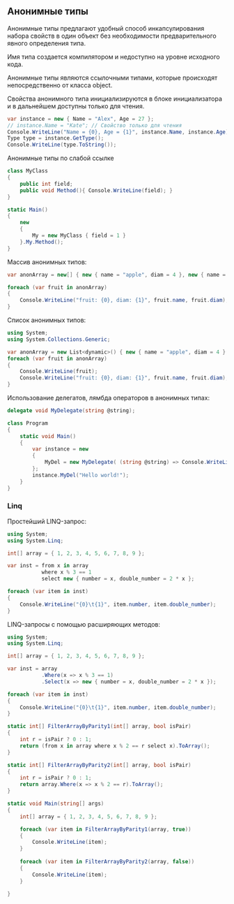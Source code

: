 ## Анонимные типы



Анонимные типы предлагают удобный способ инкапсулирования набора свойств в один объект без необходимости предварительного явного определения типа.

Имя типа создается компилятором и недоступно на уровне исходного кода.

Анонимные типы являются ссылочными типами, которые происходят непосредственно от класса object.



Свойства анонимного типа инициализируются в блоке инициализатора и в дальнейшем доступны только для чтения.

```c#
var instance = new { Name = "Alex", Age = 27 };
// instance.Name = "Kate"; // Свойство только для чтения
Console.WriteLine("Name = {0}, Age = {1}", instance.Name, instance.Age);
Type type = instance.GetType();
Console.WriteLine(type.ToString());
```



Анонимные типы по слабой ссылке

```c#
class MyClass
{
    public int field;
    public void Method(){ Console.WriteLine(field); }
}

static Main()
{
    new
    {
        My = new MyClass { field = 1 }
    }.My.Method();
}
```



Массив анонимных типов:

```c#
var anonArray = new[] { new { name = "apple", diam = 4 }, new { name = "grape", diam = 1 }};

foreach (var fruit in anonArray)
{
    Console.WriteLine("fruit: {0}, diam: {1}", fruit.name, fruit.diam);
}
```



Список анонимных типов:

```c#
using System;
using System.Collections.Generic;

var anonArray = new List<dynamic>() { new { name = "apple", diam = 4 }, new { name = "grape", diam = 1 }};
foreach (var fruit in anonArray)
{
    Console.WriteLine(fruit);
    Console.WriteLine("fruit: {0}, diam: {1}", fruit.name, fruit.diam);
}
```



Использование делегатов, лямбда операторов в анонимных типах:

```c#
delegate void MyDelegate(string @string);

class Program
{
    static void Main()
    {
        var instance = new
        {
            MyDel = new MyDelegate( (string @string) => Console.WriteLine(@srting); )
        };
        instance.MyDel("Hello world!");
    }
}
```



### Linq

Простейший LINQ-запрос:

```c#
using System;
using System.Linq;

int[] array = { 1, 2, 3, 4, 5, 6, 7, 8, 9 };

var inst = from x in array
           where x % 3 == 1
           select new { number = x, double_number = 2 * x };

foreach (var item in inst)
{
    Console.WriteLine("{0}\t{1}", item.number, item.double_number);
}
```



LINQ-запросы с помощью расширяющих методов:

```c#
using System;
using System.Linq;

int[] array = { 1, 2, 3, 4, 5, 6, 7, 8, 9 };

var inst = array
           .Where(x => x % 3 == 1)
           .Select(x => new { number = x, double_number = 2 * x });

foreach (var item in inst)
{
    Console.WriteLine("{0}\t{1}", item.number, item.double_number);
}
```



```c#
static int[] FilterArrayByParity1(int[] array, bool isPair)
{
	int r = isPair ? 0 : 1;
	return (from x in array where x % 2 == r select x).ToArray();
}

static int[] FilterArrayByParity2(int[] array, bool isPair)
{
	int r = isPair ? 0 : 1;
	return array.Where(x => x % 2 == r).ToArray();
}

static void Main(string[] args)
{
    int[] array = { 1, 2, 3, 4, 5, 6, 7, 8, 9 };

    foreach (var item in FilterArrayByParity1(array, true))
    {
        Console.WriteLine(item);
    }
    
    foreach (var item in FilterArrayByParity2(array, false))
    {
        Console.WriteLine(item);
    }

}
```

